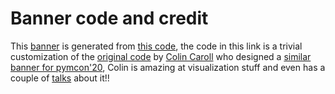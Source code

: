 # Banner code and credit
This [banner](https://raw.githubusercontent.com/pymc-devs/sprint-pymc-data-umbrella/wip/banner.png) is generated from [this code](https://raw.githubusercontent.com/pymc-devs/sprint-pymc-data-umbrella/wip/banner.py), the code in this link is a trivial customization of the [original code](https://github.com/pymc-devs/pymcon/blob/gh-pages/assets/make_trajectories.py) by [Colin Caroll](https://colindcarroll.com) who designed a [similar banner for pymcon'20](https://pymc-devs.github.io/pymcon//), Colin is amazing at visualization stuff and even has a couple of [talks](https://github.com/ColCarroll/yourplotlib) about it!!